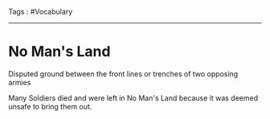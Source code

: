 Tags : #Vocabulary 
___
# No Man's Land
Disputed ground between the front lines or trenches of two opposing armies

Many Soldiers died and were left in No Man's Land because it was deemed unsafe to bring them out.

